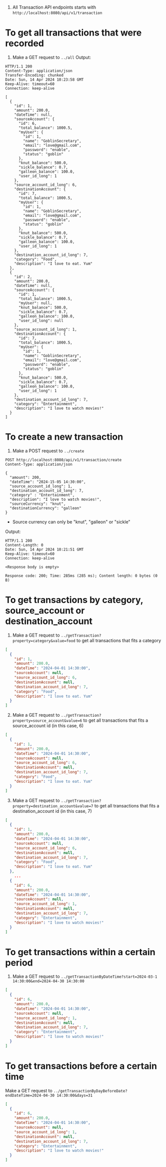 1. All Transaction API endpoints starts with `http://localhost:8080/api/v1/transaction`
# To get all transactions that were recorded
1. Make a GET request to `../all`
   Output:
```http
HTTP/1.1 200 
Content-Type: application/json
Transfer-Encoding: chunked
Date: Sun, 14 Apr 2024 10:23:58 GMT
Keep-Alive: timeout=60
Connection: keep-alive

[
  {
    "id": 1,
    "amount": 200.0,
    "dateTime": null,
    "sourceAccount": {
      "id": 6,
      "total_balance": 1000.5,
      "myUser": {
        "id": 1,
        "name": "GoblinSecretary",
        "email": "love@gmail.com",
        "password": "enable",
        "status": "goblin"
      },
      "knut_balance": 500.0,
      "sickle_balance": 0.7,
      "galleon_balance": 100.0,
      "user_id_long": 1
    },
    "source_account_id_long": 6,
    "destinationAccount": {
      "id": 7,
      "total_balance": 1000.5,
      "myUser": {
        "id": 1,
        "name": "GoblinSecretary",
        "email": "love@gmail.com",
        "password": "enable",
        "status": "goblin"
      },
      "knut_balance": 500.0,
      "sickle_balance": 0.7,
      "galleon_balance": 100.0,
      "user_id_long": 1
    },
    "destination_account_id_long": 7,
    "category": "Food",
    "description": "I love to eat. Yum"
  },
  {
    "id": 2,
    "amount": 200.0,
    "dateTime": null,
    "sourceAccount": {
      "id": 1,
      "total_balance": 1000.5,
      "myUser": null,
      "knut_balance": 500.0,
      "sickle_balance": 0.7,
      "galleon_balance": 100.0,
      "user_id_long": null
    },
    "source_account_id_long": 1,
    "destinationAccount": {
      "id": 7,
      "total_balance": 1000.5,
      "myUser": {
        "id": 1,
        "name": "GoblinSecretary",
        "email": "love@gmail.com",
        "password": "enable",
        "status": "goblin"
      },
      "knut_balance": 500.0,
      "sickle_balance": 0.7,
      "galleon_balance": 100.0,
      "user_id_long": 1
    },
    "destination_account_id_long": 7,
    "category": "Entertainment",
    "description": "I love to watch movies!"
  }
]
```
# To create a new transaction
1. Make a POST request to `../create`
```http
POST http://localhost:8080/api/v1/transaction/create  
Content-Type: application/json  
  
{  
  "amount": 200,  
  "dateTime": "2024-15-05 14:30:00",
  "source_account_id_long": 1,  
  "destination_account_id_long": 7,  
  "category" : "Entertainment",  
  "description": "I love to watch movies!",
  "sourceCurrency": "knut",
  "destinationCurrency": "galleon"
}
```
- Source currency can only be "knut", "galleon" or "sickle"

Output:
```http
HTTP/1.1 200 
Content-Length: 0
Date: Sun, 14 Apr 2024 10:21:51 GMT
Keep-Alive: timeout=60
Connection: keep-alive

<Response body is empty>

Response code: 200; Time: 285ms (285 ms); Content length: 0 bytes (0 B)
```

# To get transactions by category, source_account or destination_account
1. Make a GET request to `../getTransaction?property=category&value=food` to get all transactions that fits a category
```json
[
  {
    "id": 1,
    "amount": 200.0,
    "dateTime": "2024-04-01 14:30:00",
    "sourceAccount": null,
    "source_account_id_long": 6,
    "destinationAccount": null,
    "destination_account_id_long": 7,
    "category": "Food",
    "description": "I love to eat. Yum"
  }
]
```
2. Make a GET request to `../getTransaction?property=source_account&value=6` to get all transactions that fits a source_account id (in this case, 6)
```json
[
  {
    "id": 1,
    "amount": 200.0,
    "dateTime": "2024-04-01 14:30:00",
    "sourceAccount": null,
    "source_account_id_long": 6,
    "destinationAccount": null,
    "destination_account_id_long": 7,
    "category": "Food",
    "description": "I love to eat. Yum"
  }
]
```
3.  Make a GET request to `../getTransaction?property=destination_account&value=7` to get all transactions that fits a destination_account id (in this case, 7)
```json
[
  {
    "id": 1,
    "amount": 200.0,
    "dateTime": "2024-04-01 14:30:00",
    "sourceAccount": null,
    "source_account_id_long": 6,
    "destinationAccount": null,
    "destination_account_id_long": 7,
    "category": "Food",
    "description": "I love to eat. Yum"
  },
	...
  {
    "id": 6,
    "amount": 200.0,
    "dateTime": "2024-04-01 14:30:00",
    "sourceAccount": null,
    "source_account_id_long": 1,
    "destinationAccount": null,
    "destination_account_id_long": 7,
    "category": "Entertainment",
    "description": "I love to watch movies!"
  }
]
```

# To get transactions within a certain period
1. Make a GET request to `../getTransactionByDateTime?start=2024-03-1 14:30:00&end=2024-04-30 14:30:00`
```json
[
  {
    "id": 6,
    "amount": 200.0,
    "dateTime": "2024-04-01 14:30:00",
    "sourceAccount": null,
    "source_account_id_long": 1,
    "destinationAccount": null,
    "destination_account_id_long": 7,
    "category": "Entertainment",
    "description": "I love to watch movies!"
  }
]
```

# To get transactions before a certain time
Make a GET request to `../getTransactionByDayBeforeDate?endDateTime=2024-04-30 14:30:00&days=31`
```json
[
  {
    "id": 6,
    "amount": 200.0,
    "dateTime": "2024-04-01 14:30:00",
    "sourceAccount": null,
    "source_account_id_long": 1,
    "destinationAccount": null,
    "destination_account_id_long": 7,
    "category": "Entertainment",
    "description": "I love to watch movies!"
  }
]
```